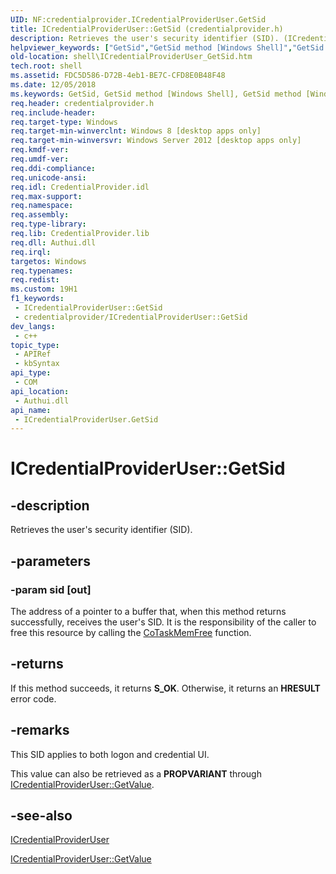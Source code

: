 ```yaml
---
UID: NF:credentialprovider.ICredentialProviderUser.GetSid
title: ICredentialProviderUser::GetSid (credentialprovider.h)
description: Retrieves the user's security identifier (SID). (ICredentialProviderUser.GetSid)
helpviewer_keywords: ["GetSid","GetSid method [Windows Shell]","GetSid method [Windows Shell]","ICredentialProviderUser interface","ICredentialProviderUser interface [Windows Shell]","GetSid method","ICredentialProviderUser.GetSid","ICredentialProviderUser::GetSid","credentialprovider/ICredentialProviderUser::GetSid","shell.ICredentialProviderUser_GetSid"]
old-location: shell\ICredentialProviderUser_GetSid.htm
tech.root: shell
ms.assetid: FDC5D586-D72B-4eb1-BE7C-CFD8E0B48F48
ms.date: 12/05/2018
ms.keywords: GetSid, GetSid method [Windows Shell], GetSid method [Windows Shell],ICredentialProviderUser interface, ICredentialProviderUser interface [Windows Shell],GetSid method, ICredentialProviderUser.GetSid, ICredentialProviderUser::GetSid, credentialprovider/ICredentialProviderUser::GetSid, shell.ICredentialProviderUser_GetSid
req.header: credentialprovider.h
req.include-header: 
req.target-type: Windows
req.target-min-winverclnt: Windows 8 [desktop apps only]
req.target-min-winversvr: Windows Server 2012 [desktop apps only]
req.kmdf-ver: 
req.umdf-ver: 
req.ddi-compliance: 
req.unicode-ansi: 
req.idl: CredentialProvider.idl
req.max-support: 
req.namespace: 
req.assembly: 
req.type-library: 
req.lib: CredentialProvider.lib
req.dll: Authui.dll
req.irql: 
targetos: Windows
req.typenames: 
req.redist: 
ms.custom: 19H1
f1_keywords:
 - ICredentialProviderUser::GetSid
 - credentialprovider/ICredentialProviderUser::GetSid
dev_langs:
 - c++
topic_type:
 - APIRef
 - kbSyntax
api_type:
 - COM
api_location:
 - Authui.dll
api_name:
 - ICredentialProviderUser.GetSid
---
```


# ICredentialProviderUser::GetSid


## -description

Retrieves the user's security identifier (SID).

## -parameters

### -param sid [out]

The address of a pointer to a buffer that, when this method returns successfully, receives the user's SID. It is the responsibility of the caller to free this resource by calling the <a href="/windows/desktop/api/combaseapi/nf-combaseapi-cotaskmemfree">CoTaskMemFree</a> function.

## -returns

If this method succeeds, it returns <b>S_OK</b>. Otherwise, it returns an <b>HRESULT</b> error code.

## -remarks

This SID applies to both logon and credential UI.

This value can also be retrieved as a <b>PROPVARIANT</b> through <a href="/windows/desktop/api/credentialprovider/nf-credentialprovider-icredentialprovideruser-getvalue">ICredentialProviderUser::GetValue</a>.

## -see-also

<a href="/windows/desktop/api/credentialprovider/nn-credentialprovider-icredentialprovideruser">ICredentialProviderUser</a>



<a href="/windows/desktop/api/credentialprovider/nf-credentialprovider-icredentialprovideruser-getvalue">ICredentialProviderUser::GetValue</a>
